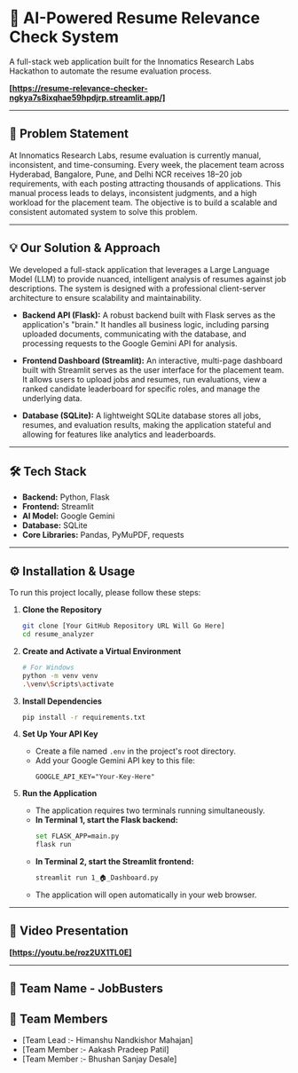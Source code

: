 # 🤖 AI-Powered Resume Relevance Check System

A full-stack web application built for the Innomatics Research Labs Hackathon to automate the resume evaluation process.

**[https://resume-relevance-checker-ngkya7s8ixqhae59hpdjrp.streamlit.app/]**

---

## 📝 Problem Statement

At Innomatics Research Labs, resume evaluation is currently manual, inconsistent, and time-consuming. Every week, the placement team across Hyderabad, Bangalore, Pune, and Delhi NCR receives 18–20 job requirements, with each posting attracting thousands of applications. This manual process leads to delays, inconsistent judgments, and a high workload for the placement team. The objective is to build a scalable and consistent automated system to solve this problem.

---

## 💡 Our Solution & Approach

We developed a full-stack application that leverages a Large Language Model (LLM) to provide nuanced, intelligent analysis of resumes against job descriptions. The system is designed with a professional client-server architecture to ensure scalability and maintainability.

* **Backend API (Flask):** A robust backend built with Flask serves as the application's "brain." It handles all business logic, including parsing uploaded documents, communicating with the database, and processing requests to the Google Gemini API for analysis.

* **Frontend Dashboard (Streamlit):** An interactive, multi-page dashboard built with Streamlit serves as the user interface for the placement team. It allows users to upload jobs and resumes, run evaluations, view a ranked candidate leaderboard for specific roles, and manage the underlying data.

* **Database (SQLite):** A lightweight SQLite database stores all jobs, resumes, and evaluation results, making the application stateful and allowing for features like analytics and leaderboards.

---

## 🛠️ Tech Stack

* **Backend:** Python, Flask
* **Frontend:** Streamlit
* **AI Model:** Google Gemini
* **Database:** SQLite
* **Core Libraries:** Pandas, PyMuPDF, requests

---

## ⚙️ Installation & Usage

To run this project locally, please follow these steps:

1.  **Clone the Repository**
    ```bash
    git clone [Your GitHub Repository URL Will Go Here]
    cd resume_analyzer
    ```

2.  **Create and Activate a Virtual Environment**
    ```bash
    # For Windows
    python -m venv venv
    .\venv\Scripts\activate
    ```

3.  **Install Dependencies**
    ```bash
    pip install -r requirements.txt
    ```

4.  **Set Up Your API Key**
    - Create a file named `.env` in the project's root directory.
    - Add your Google Gemini API key to this file:
      ```
      GOOGLE_API_KEY="Your-Key-Here"
      ```

5.  **Run the Application**
    - The application requires two terminals running simultaneously.
    - **In Terminal 1, start the Flask backend:**
      ```bash
      set FLASK_APP=main.py
      flask run
      ```
    - **In Terminal 2, start the Streamlit frontend:**
      ```bash
      streamlit run 1_🏠_Dashboard.py
      ```
    - The application will open automatically in your web browser.

---

## 🎥 Video Presentation

**[https://youtu.be/roz2UX1TL0E]**

---
## 👥 Team Name - JobBusters
## 👥 Team Members
* [Team Lead :- Himanshu Nandkishor Mahajan]
* [Team Member :- Aakash Pradeep Patil]
* [Team Member :- Bhushan Sanjay Desale]
